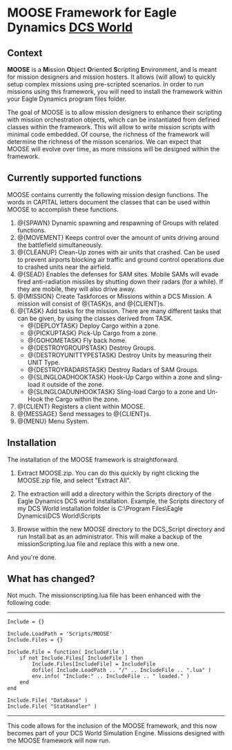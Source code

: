 # MOOSE Framework for Eagle Dynamics [DCS World](https://www.digitalcombatsimulator.com)

## Context
**MOOSE** is a **M**ission **O**bject **O**riented **S**cripting **E**nvironment, and is meant for mission designers and mission hosters.
It allows (will allow) to quickly setup complex missions using pre-scripted scenarios.
In order to run missions using this framework, you will need to install the framework within your Eagle Dynamics program files folder.

The goal of MOOSE is to allow mission designers to enhance their scripting with mission orchestration objects, which can be instantiated from defined classes within the framework.
This will allow to write mission scripts with minimal code embedded. Of course, the richness of the framework will determine the richness of the misson scenarios.
We can expect that MOOSE will evolve over time, as more missions will be designed within the framework.

## Currently supported functions
MOOSE contains currently the following mission design functions. The words in CAPITAL letters document the classes that can be used within MOOSE to accomplish these functions.

1. @{SPAWN}		Dynamic spawning and respawning of Groups with related functions.
2. @{MOVEMENT}	Keeps control over the amount of units driving around the battlefield simultaneously.
3. @{CLEANUP}	Clean-Up zones with air units that crashed. Can be used to prevent airports blocking air traffic and ground control operations due to crashed units near the airfield.
4. @{SEAD}		Enables the defenses for SAM sites. Mobile SAMs will evade fired anti-radiation missiles by shutting down their radars (for a while). If they are mobile, they will also drive away.
5. @{MISSION}	Create Taskforces or Missions within a DCS Mission. A mission will consist of @{TASK}s, and @{CLIENT}s.
6. @{TASK}		Add tasks for the mission. There are many different tasks that can be given, by using the classes derived from TASK.
   * @{DEPLOYTASK}			Deploy Cargo within a zone.
   * @{PICKUPTASK}			Pick-Up Cargo from a zone.
   * @{GOHOMETASK}			Fly back home.
   * @{DESTROYGROUPSTASK}		Destroy Groups.
   * @{DESTROYUNITTYPESTASK}	Destroy Units by measuring their UNIT Type.
   * @{DESTROYRADARSTASK}		Destroy Radars of SAM Groups.
   * @{SLINGLOADHOOKTASK}		Hook-Up Cargo within a zone and sling-load it outside of the zone.
   * @{SLINGLOADUNHOOKTASK}	Sling-load Cargo to a zone and Un-Hook the Cargo within the zone.
7. @{CLIENT}	Registers a client within MOOSE.
7. @{MESSAGE}	Send messages to @{CLIENT}s.
8. @{MENU}		Menu System.
				

## Installation
The installation of the MOOSE framework is straightforward.
   
1. Extract MOOSE.zip. You can do this quickly by right clicking the MOOSE.zip file, and select "Extract All".

2. The extraction will add a directory within the Scripts directory of the Eagle Dynamics DCS world installation.
   Example, the Scripts directory of my DCS World installation folder is C:\Program Files\Eagle Dynamics\DCS World\Scripts

3. Browse within the new MOOSE directory to the DCS_Script directory and run Install.bat as an administrator. 
   This will make a backup of the missionScripting.lua file and replace this with a new one.

And you're done.

## What has changed?

Not much. The missionscripting.lua file has been enhanced with the following code:

----
	Include = {}

	Include.LoadPath = 'Scripts/MOOSE'
	Include.Files = {}

	Include.File = function( IncludeFile )
		if not Include.Files[ IncludeFile ] then
			Include.Files[IncludeFile] = IncludeFile
			dofile( Include.LoadPath .. "/" .. IncludeFile .. ".lua" )
			env.info( "Include:" .. IncludeFile .. " loaded." )
		end
	end

	Include.File( "Database" )
	Include.File( "StatHandler" )
----

This code allows for the inclusion of the MOOSE framework, and this now becomes part of your DCS World Simulation Engine.
Missions designed with the MOOSE framework will now run.

